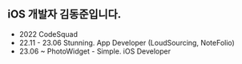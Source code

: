 ## iOS 개발자 김동준입니다.

- 2022 CodeSquad
- 22.11 - 23.06 Stunning. App Developer (LoudSourcing, NoteFolio)
- 23.06 ~ PhotoWidget - Simple. iOS Developer

